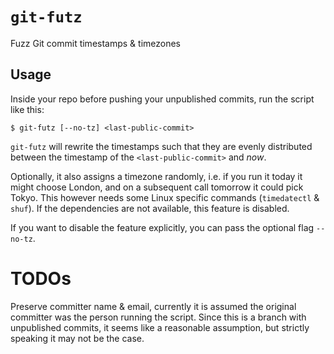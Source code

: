 # `git-futz`

Fuzz Git commit timestamps & timezones

## Usage

Inside your repo before pushing your unpublished commits, run the
script like this:

```shell
$ git-futz [--no-tz] <last-public-commit>
```

`git-futz` will rewrite the timestamps such that they are evenly
distributed between the timestamp of the `<last-public-commit>` and
_now_.

Optionally, it also assigns a timezone randomly, i.e. if you run it
today it might choose London, and on a subsequent call tomorrow it
could pick Tokyo.  This however needs some Linux specific commands
(`timedatectl` & `shuf`).  If the dependencies are not available, this
feature is disabled.

If you want to disable the feature explicitly, you can pass the
optional flag `--no-tz`.

# TODOs

Preserve committer name & email, currently it is assumed the original
committer was the person running the script.  Since this is a branch
with unpublished commits, it seems like a reasonable assumption, but
strictly speaking it may not be the case.
